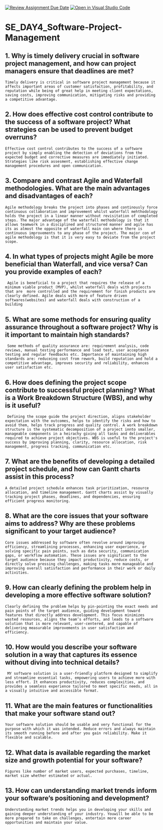 [![Review Assignment Due Date](https://classroom.github.com/assets/deadline-readme-button-22041afd0340ce965d47ae6ef1cefeee28c7c493a6346c4f15d667ab976d596c.svg)](https://classroom.github.com/a/9pw6JKcu)
[![Open in Visual Studio Code](https://classroom.github.com/assets/open-in-vscode-2e0aaae1b6195c2367325f4f02e2d04e9abb55f0b24a779b69b11b9e10269abc.svg)](https://classroom.github.com/online_ide?assignment_repo_id=16827254&assignment_repo_type=AssignmentRepo)
# SE_DAY4_Software-Project-Management
## 1. Why is timely delivery crucial in software project management, and how can project managers ensure that deadlines are met?
    Timely delivery is critical in software project management because it affects important areas of customer satisfaction, profitability, and reputation while being of great help in meeting client expectations, saving costs, improving communication, mitigating risks and providing a competitive advantage.
## 2. How does effective cost control contribute to the success of a software project? What strategies can be used to prevent budget overruns?
    Effective cost control contributes to the success of a software project by simply enabling the detection of deviations from the expected budget and corrective measures are immediately initiated. Strategies like risk assesment, establishing effective change management procedures and open communication.
## 3. Compare and contrast Agile and Waterfall methodologies. What are the main advantages and disadvantages of each?
    Agile methodology breaks the project into phases and continously force continuous collaboration and improvement whilst waterfall mehthodology holds the project in a linear manner without revisitation of completed steps. The major advantage of the waterfall methodology is that it allows teamwork in a disciplined and structured manner and agile has its as almost the opposite of waterfall main con where there is continuous improvements to any phase of the project. The major con of agile methodology is that it is very easy to deviate from the project scope.
## 4. In what types of projects might Agile be more beneficial than Waterfall, and vice versa? Can you provide examples of each?
     Agile is beneficial to a project that requires the release of a minimum viable product (MVP), whilst waterfall deals with projeccts that are  more controlled and the requirement for finish products are clearly defined. Agile deals with more of feature driven softwares(websites) and waterfall deals with construction of a building
## 5. What are some methods for ensuring quality assurance throughout a software project? Why is it important to maintain high standards?
     Some methods of quality assurance are: requirement analysis, code reviews, manual testing performance and load test, user acceptance testing and regular feedbacks etc. Importance of maintaining high standards are: reduceing cost from rework, build reputation and hold a competitive advantage, improves security and reliability, enhances user satisfaction etc.
## 6. How does defining the project scope contribute to successful project planning? What is a Work Breakdown Structure (WBS), and why is it useful?
     Defining the scope guide the project direction, aligns stakeholder expectation with the outcomes, helps to identify the risks and how to avoid them, helps track progress and quality control. A work breakdown structure is the systematic decomposition of a project innto smaller, manageable components in a heirachy giving all tasks and deliverables required to achieve project objectives. WBS is useful to the project's success by improving planning, clarity, resource allocation, risk management, progress tracking, communication etc.
## 7. What are the benefits of developing a detailed project schedule, and how can Gantt charts assist in this process?
    A detailed project schedule enhances task prioritization, resource allocation, and timeline management. Gantt charts assist by visually tracking project phases, deadlines, and dependencies, ensuring efficient progress monitoring.
## 8. What are the core issues that your software aims to address? Why are these problems significant to your target audience?
    Core issues addressed by software often revolve around improving efficiency, streamlining processes, enhancing user experience, or solving specific pain points, such as data security, communication gaps, or workflow automation. These issues are significant to the target audience because they impact productivity, reduce costs, or directly solve pressing challenges, making tasks more manageable and improving overall satisfaction and performance in their work or daily activities.
## 9. How can clearly defining the problem help in developing a more effective software solution?
    Clearly defining the problem helps by pin-pointing the exact needs and pain points of the target audience, guiding development toward features that directly address development. This focus minimizes wasted resources, aligns the team’s efforts, and leads to a software solution that is more relevant, user-centered, and capable of delivering measurable improvements in user satisfaction and efficiency.
## 10. How would you describe your software solution in a way that captures its essence without diving into technical details?
     MY software solution is a user-friendly platform designed to simplify and streamline essential tasks, empowering users to achieve more with less effort. It enhances productivity, reduces complexities, and provides a seamless experience tailored to meet specific needs, all in a visually intuitive and accessible format.
## 11. What are the main features or functionalities that make your software stand out?
    Your software solution should be usable and very functional for the purpose with which it was intended. Reduce errors and always maintain its smooth running before and after you gain reliability. Make it flexible and scalable.
## 12. What data is available regarding the market size and growth potential for your software?
    Figures like number of market users, expected purchases, timeline, market size whether estimated or actual.
## 13. How can understanding market trends inform your software’s positioning and development?
    Understanding market trends helps you in developing your skills and gaining deeper understanding of your industry. Youwill be able to be more prepared to take on challenges, entertain more career opportunities and maintain your value.
